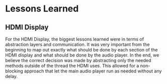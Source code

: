 # Lessons Learned

## HDMI Display
For the HDMI Display, the biggest lessons learned were in terms of abstraction layers and communication. It was very important from the beginning to map out exactly what should be done by each section of the HDMI display and what should be done by the audio player. In the end, we believe the correct decision was made by abstracting only the needed methods outside of the thread the HDMI uses. This allowed for a non-blocking approach that let the main audio player run as needed without any delay.